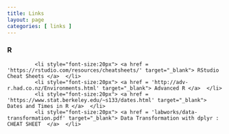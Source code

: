 ```yaml
---
title: Links
layout: page
categories: [ links ]
---
```

<h3>R</h3>

             <li style="font-size:20px"> <a href = 'https://rstudio.com/resources/cheatsheets/' target="_blank"> RStudio Cheat Sheets </a>  </li>
             <li style="font-size:20px"> <a href = 'http://adv-r.had.co.nz/Environments.html' target="_blank"> Advanced R </a>  </li>
             <li style="font-size:20px"> <a href = 'https://www.stat.berkeley.edu/~s133/dates.html' target="_blank"> Dates and Times in R </a>  </li>
             <li style="font-size:20px"> <a href = 'labworks/data-transformation.pdf' target="_blank"> Data Transformation with dplyr : CHEAT SHEET  </a>  </li>
